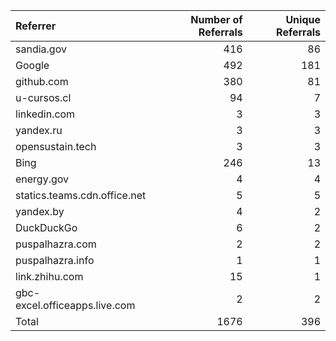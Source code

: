 | Referrer                      |   Number of Referrals |   Unique Referrals |
|:------------------------------|----------------------:|-------------------:|
| sandia.gov                    |                   416 |                 86 |
| Google                        |                   492 |                181 |
| github.com                    |                   380 |                 81 |
| u-cursos.cl                   |                    94 |                  7 |
| linkedin.com                  |                     3 |                  3 |
| yandex.ru                     |                     3 |                  3 |
| opensustain.tech              |                     3 |                  3 |
| Bing                          |                   246 |                 13 |
| energy.gov                    |                     4 |                  4 |
| statics.teams.cdn.office.net  |                     5 |                  5 |
| yandex.by                     |                     4 |                  2 |
| DuckDuckGo                    |                     6 |                  2 |
| puspalhazra.com               |                     2 |                  2 |
| puspalhazra.info              |                     1 |                  1 |
| link.zhihu.com                |                    15 |                  1 |
| gbc-excel.officeapps.live.com |                     2 |                  2 |
| Total                         |                  1676 |                396 |